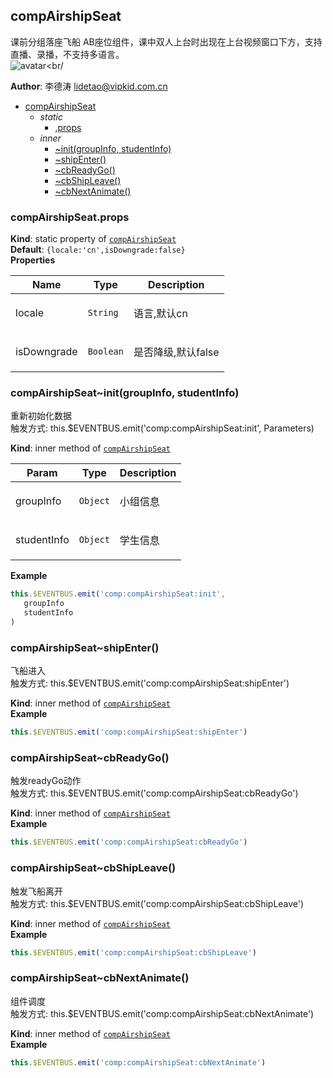 <a name="module_compAirshipSeat"></a>

## compAirshipSeat
<p>课前分组落座飞船  AB座位组件，课中双人上台时出现在上台视频窗口下方，支持直播、录播，不支持多语言。<br/><img src="#" alt="avatar">&lt;br/</p>

**Author**: 李德涛 <lidetao@vipkid.com.cn>  

* [compAirshipSeat](#module_compAirshipSeat)
    * _static_
        * [.props](#module_compAirshipSeat.props)
    * _inner_
        * [~init(groupInfo, studentInfo)](#module_compAirshipSeat..init)
        * [~shipEnter()](#module_compAirshipSeat..shipEnter)
        * [~cbReadyGo()](#module_compAirshipSeat..cbReadyGo)
        * [~cbShipLeave()](#module_compAirshipSeat..cbShipLeave)
        * [~cbNextAnimate()](#module_compAirshipSeat..cbNextAnimate)

<a name="module_compAirshipSeat.props"></a>

### compAirshipSeat.props
**Kind**: static property of [<code>compAirshipSeat</code>](#module_compAirshipSeat)  
**Default**: <code>{locale:&#x27;cn&#x27;,isDowngrade:false}</code>  
**Properties**

| Name | Type | Description |
| --- | --- | --- |
| locale | <code>String</code> | <p>语言,默认cn</p> |
| isDowngrade | <code>Boolean</code> | <p>是否降级,默认false</p> |

<a name="module_compAirshipSeat..init"></a>

### compAirshipSeat~init(groupInfo, studentInfo)
<p>重新初始化数据 <br/>触发方式: this.$EVENTBUS.emit('comp:compAirshipSeat:init', Parameters)</p>

**Kind**: inner method of [<code>compAirshipSeat</code>](#module_compAirshipSeat)  

| Param | Type | Description |
| --- | --- | --- |
| groupInfo | <code>Object</code> | <p>小组信息</p> |
| studentInfo | <code>Object</code> | <p>学生信息</p> |

**Example**  
```js
this.$EVENTBUS.emit('comp:compAirshipSeat:init',
   groupInfo
   studentInfo
)
```
<a name="module_compAirshipSeat..shipEnter"></a>

### compAirshipSeat~shipEnter()
<p>飞船进入 <br/>触发方式: this.$EVENTBUS.emit('comp:compAirshipSeat:shipEnter')</p>

**Kind**: inner method of [<code>compAirshipSeat</code>](#module_compAirshipSeat)  
**Example**  
```js
this.$EVENTBUS.emit('comp:compAirshipSeat:shipEnter')
```
<a name="module_compAirshipSeat..cbReadyGo"></a>

### compAirshipSeat~cbReadyGo()
<p>触发readyGo动作 <br/>触发方式: this.$EVENTBUS.emit('comp:compAirshipSeat:cbReadyGo')</p>

**Kind**: inner method of [<code>compAirshipSeat</code>](#module_compAirshipSeat)  
**Example**  
```js
this.$EVENTBUS.emit('comp:compAirshipSeat:cbReadyGo')
```
<a name="module_compAirshipSeat..cbShipLeave"></a>

### compAirshipSeat~cbShipLeave()
<p>触发飞船离开 <br/>触发方式: this.$EVENTBUS.emit('comp:compAirshipSeat:cbShipLeave')</p>

**Kind**: inner method of [<code>compAirshipSeat</code>](#module_compAirshipSeat)  
**Example**  
```js
this.$EVENTBUS.emit('comp:compAirshipSeat:cbShipLeave')
```
<a name="module_compAirshipSeat..cbNextAnimate"></a>

### compAirshipSeat~cbNextAnimate()
<p>组件调度 <br/>触发方式: this.$EVENTBUS.emit('comp:compAirshipSeat:cbNextAnimate')</p>

**Kind**: inner method of [<code>compAirshipSeat</code>](#module_compAirshipSeat)  
**Example**  
```js
this.$EVENTBUS.emit('comp:compAirshipSeat:cbNextAnimate')
```
